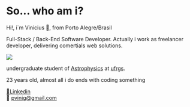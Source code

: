 # So... who am i?
Hi!, i`m Vinicius 😬, from Porto Alegre/Brasil

Full-Stack / Back-End Software Developer.
Actually i work as freelancer developer, delivering comertials web solutions. 

![](https://64.media.tumblr.com/5f6e3ba82d2c5fcff867d13c7cab16a9/tumblr_inline_nzpwj3EB2k1ro2d43_500.gifv)


undergraduate student of [Astrophysics](https://www.space.com/26218-astrophysics.html) at [ufrgs](http://www.ufrgs.br/ufrgs/inicial).

23 years old, almost all i do ends with coding something  



 [🧰Linkedin](https://www.linkedin.com/in/viniciuspretto/)  
 📮 pvinig@gmail.com
